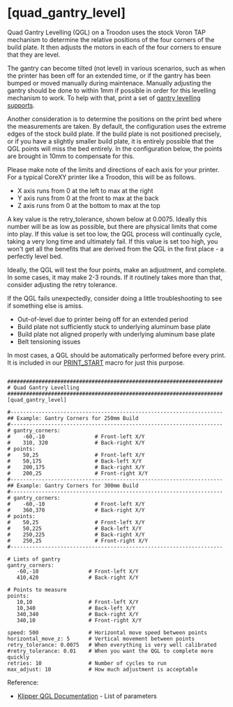# [quad_gantry_level]
Quad Gantry Levelling (QGL) on a Troodon uses the stock Voron TAP mechanism to determine the relative positions of the four corners of the build plate. It then adjusts the motors in each of the four corners to ensure that they are level. 

The gantry can become tilted (not level) in various scenarios, such as when the printer has been off for an extended time, or if the gantry has been bumped or moved manually during maintenace. 
Manually adjusting the gantry should be done to within 1mm if possible in order for this levelling mechanism to work. To help with that, print a set of [gantry levelling supports](https://github.com/500Foods/WelcomeToTroodon/blob/main/docs/level_1/gantry_levelling.md).

Another consideration is to determine the positions on the print bed where the measurements are taken. By default, the configuration uses the extreme edges of the stock build plate. 
If the build plate is not positioned precisely, or if you have a slightly smaller build plate, it is entirely possible that the QGL points will miss the bed entirely. 
In the configuration below, the points are brought in 10mm to compensate for this.

Please make note of the limits and directions of each axis for your printer. For a typical CoreXY printer like a Troodon, this will be as follows.
- X axis runs from 0 at the left to max at the right
- Y axis runs from 0 at the front to max at the back
- Z axis runs from 0 at the bottom to max at the top

A key value is the retry_tolerance, shown below at 0.0075. Ideally this number will be as low as possible, but there are physical limits that come into play. 
If this value is set too low, the QGL process will continually cycle, taking a very long time and ultimately fail. 
If this value is set too high, you won't get all the benefits that are derived from the QGL in the first place - a perfectly level bed.

Ideally, the QGL will test the four points, make an adjustment, and complete. In some cases, it may make 2-3 rounds. If it routinely takes more than that, consider adjusting the retry tolerance. 

If the QGL fails unexpectedly, consider doing a little troubleshooting to see if something else is amiss.
- Out-of-level due to printer being off for an extended period
- Build plate not sufficiently stuck to underlying aluminum base plate
- Build plate not aligned properly with underlying aluminum base plate
- Belt tensioning issues

In most cases, a QGL should be automatically performed before every print. It is included in our [PRINT_START](https://github.com/500Foods/WelcomeToTroodon/blob/main/macros/PRINT_START.md) macro for just this purpose. 

```

#####################################################################
# Quad Gantry Levelling
#####################################################################
[quad_gantry_level]

#--------------------------------------------------------------------
## Example: Gantry Corners for 250mm Build
#--------------------------------------------------------------------
# gantry_corners:
#    -60,-10                # Front-left X/Y
#    310, 320               # Back-right X/Y
# points:
#    50,25                  # Front-left X/Y
#    50,175                 # Back-left X/Y
#    200,175                # Back-right X/Y
#    200,25                 # Front-right X/Y
#--------------------------------------------------------------------
## Example: Gantry Corners for 300mm Build
#--------------------------------------------------------------------
# gantry_corners:
#    -60,-10                # Front-left X/Y
#    360,370                # Back-right X/Y
# points:
#    50,25                  # Front-left X/Y
#    50,225                 # Back-left X/Y
#    250,225                # Back-right X/Y
#    250,25                 # Front-right X/Y
#--------------------------------------------------------------------

# Limts of gantry
gantry_corners:          
   -60,-10                # Front-left X/Y
   410,420                # Back-right X/Y

# Points to measure
points:        
   10,10                  # Front-left X/Y
   10,340                 # Back-left X/Y
   340,340                # Back-right X/Y
   340,10                 # Front-right X/Y

speed: 500                # Horizontal move speed between points
horizontal_move_z: 5      # Vertical movement between points
retry_tolerance: 0.0075   # When everything is very well calibrated
#retry_tolerance: 0.01    # When you want the QGL to complete more quickly
retries: 10               # Number of cycles to run
max_adjust: 10            # How much adjustment is acceptable
```

Reference:
- [Klipper QGL Documentation](https://www.klipper3d.org/Config_Reference.html?h=probe#quad_gantry_level) - List of parameters
  
